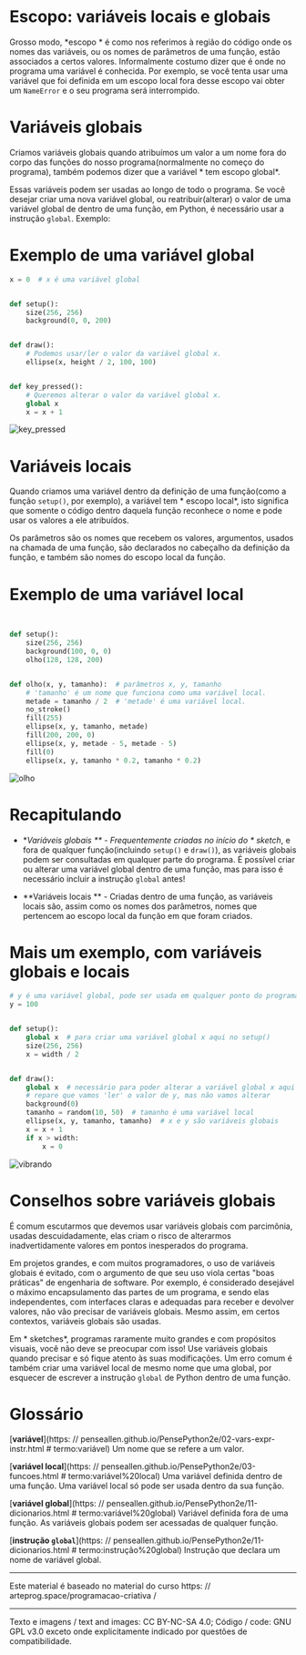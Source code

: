 # Escopo: variáveis locais e globais

Grosso modo, *escopo * é como nos referimos à região do código onde os nomes das variáveis, ou os nomes de parâmetros de uma função, estão associados a certos valores. Informalmente costumo dizer que é onde no programa uma variável é conhecida. Por exemplo, se você tenta usar uma variável que foi definida em um escopo local fora desse escopo vai obter um `NameError` e o seu programa será interrompido.

# Variáveis globais

Criamos variáveis globais quando atribuímos um valor a um nome fora do corpo das funções do nosso programa(normalmente no começo do programa), também podemos dizer que a variável * tem escopo global*.

Essas variáveis podem ser usadas ao longo de todo o programa. Se você desejar criar uma nova variável global, ou reatribuir(alterar) o valor de uma variável global de dentro de uma função, em Python, é necessário usar a instrução `global`. Exemplo:

# Exemplo de uma variável global

```python
x = 0  # x é uma variável global


def setup():
    size(256, 256)
    background(0, 0, 200)


def draw():
    # Podemos usar/ler o valor da variável global x.
    ellipse(x, height / 2, 100, 100)


def key_pressed():
    # Queremos alterar o valor da variável global x.
    global x
    x = x + 1


```

![key_pressed](assets/escopo_teclado.gif)

# Variáveis locais

Quando criamos uma variável dentro da definição de uma função(como a função `setup()`, por exemplo), a variável tem * escopo local*, isto significa que somente o código dentro daquela função reconhece o nome e pode usar os valores a ele atribuídos.

Os parâmetros são os nomes que recebem os valores, argumentos, usados na chamada de uma função, são declarados no cabeçalho da definição da função, e também são nomes do escopo local da função.

# Exemplo de uma variável local

```python


def setup():
    size(256, 256)
    background(100, 0, 0)
    olho(128, 128, 200)


def olho(x, y, tamanho):  # parâmetros x, y, tamanho
    # 'tamanho' é um nome que funciona como uma variável local.
    metade = tamanho / 2  # 'metade' é uma variável local.
    no_stroke()
    fill(255)
    ellipse(x, y, tamanho, metade)
    fill(200, 200, 0)
    ellipse(x, y, metade - 5, metade - 5)
    fill(0)
    ellipse(x, y, tamanho * 0.2, tamanho * 0.2)


```

![olho](assets/escopo_olho.png)

# Recapitulando

- **Variáveis globais ** - Frequentemente criadas no início do * sketch*, e fora de qualquer função(incluindo `setup()` e `draw()`), as variáveis globais podem ser consultadas em qualquer parte do programa. É possível criar ou alterar uma variável global dentro de uma função, mas para isso é necessário incluir a instrução `global` antes!

- **Variáveis locais ** - Criadas dentro de uma função, as variáveis locais são, assim como os nomes dos parâmetros, nomes que  pertencem ao escopo local da função em que foram criados.

# Mais um exemplo, com variáveis globais e locais

```python
# y é uma variável global, pode ser usada em qualquer ponto do programa.
y = 100


def setup():
    global x  # para criar uma variável global x aqui no setup()
    size(256, 256)
    x = width / 2


def draw():
    global x  # necessário para poder alterar a variável global x aqui no draw()
    # repare que vamos 'ler' o valor de y, mas não vamos alterar
    background(0)
    tamanho = random(10, 50)  # tamanho é uma variável local
    ellipse(x, y, tamanho, tamanho)  # x e y são variáveis globais
    x = x + 1
    if x > width:
        x = 0


```
![vibrando](assets/escopo.gif)

# Conselhos sobre variáveis globais

É comum escutarmos que devemos usar variáveis globais com parcimônia, usadas descuidadamente, elas criam o risco de alterarmos inadvertidamente valores em pontos inesperados do programa.

Em projetos grandes, e com muitos programadores, o uso de variáveis globais é evitado, com o argumento de que seu uso viola certas "boas práticas" de engenharia de software. Por exemplo, é considerado desejável o máximo encapsulamento das partes de um programa, e sendo elas independentes, com interfaces claras e adequadas para receber e devolver valores, não vão precisar de variáveis globais. Mesmo assim, em certos contextos, variáveis globais são usadas.

Em * sketches*, programas raramente muito grandes e com propósitos visuais, você não deve se preocupar com isso! Use variáveis globais quando precisar e só fique atento às suas modificações. Um erro comum é também criar uma variável local de mesmo nome que uma global, por esquecer de escrever a instrução `global` de Python dentro de uma função.

# Glossário

[**variável**](https: // penseallen.github.io/PensePython2e/02-vars-expr-instr.html  # termo:variável) Um nome que se refere a um valor.

[**variável local**](https: // penseallen.github.io/PensePython2e/03-funcoes.html  # termo:variável%20local) Uma variável definida dentro de uma função. Uma variável local só pode ser usada dentro da sua função.

[**variável global**](https: // penseallen.github.io/PensePython2e/11-dicionarios.html  # termo:variável%20global) Variável definida fora de uma função. As variáveis globais podem ser acessadas de qualquer função.

[**instrução `global`**](https: // penseallen.github.io/PensePython2e/11-dicionarios.html  # termo:instrução%20global) Instrução que declara um nome de variável global.

- --
Este material é baseado no material do curso https: // arteprog.space/programacao-criativa /

---
Texto e imagens / text and images: CC BY-NC-SA 4.0; Código / code: GNU GPL v3.0 exceto onde explicitamente indicado por questões de compatibilidade.
